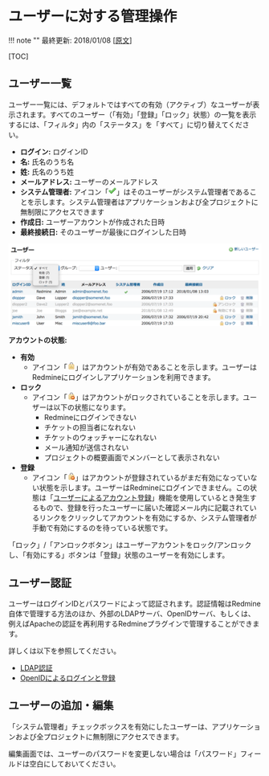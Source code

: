 ユーザーに対する管理操作
========================

!!! note ""
    最終更新: 2018/01/08
    [[原文](http://www.redmine.org/projects/redmine/wiki/RedmineUsers/19)]

[TOC]

ユーザー一覧
------------

ユーザー一覧には、デフォルトではすべての有効（アクティブ）なユーザーが表示されます。すべてのユーザー（「有効」「登録」「ロック」状態）の一覧を表示するには、「フィルタ」内の「ステータス」を「すべて」に切り替えてください。

-   **ログイン:** ログインID
-   **名:** 氏名のうち名
-   **姓:** 氏名のうち姓
-   **メールアドレス:** ユーザーのメールアドレス
-   **システム管理者:** アイコン「![](redmine-dist-images/true.png)」はそのユーザーがシステム管理者であることを示します。システム管理者はアプリケーションおよび全プロジェクトに無制限にアクセスできます
-   **作成日:** ユーザーアカウントが作成された日時
-   **最終接続日:** そのユーザーが最後にログインした日時

![](RedmineUsers/users-list@2x.png)

**アカウントの状態:**

-   **有効**
    -   アイコン「![](redmine-dist-images/locked.png)」はアカウントが有効であることを示します。ユーザーはRedmineにログインしアプリケーションを利用できます。
-   **ロック**
    -   アイコン「![](redmine-dist-images/unlock.png)」はアカウントがロックされていることを示します。ユーザーは以下の状態になります。
        -   Redmineにログインできない
        -   チケットの担当者になれない
        -   チケットのウォッチャーになれない
        -   メール通知が送信されない
        -   プロジェクトの概要画面でメンバーとして表示されない
-   **登録**
    -   アイコン「![](redmine-dist-images/unlock.png)」はアカウントが登録されているがまだ有効になっていない状態を示します。ユーザーはRedmineにログインできません。この状態は「[ユーザーによるアカウント登録](RedmineSettings#Self-registration)」機能を使用しているとき発生するもので、登録を行ったユーザーに届いた確認メール内に記載されているリンクをクリックしてアカウントを有効にするか、システム管理者が手動で有効にするのを待っている状態です。

「ロック」/「アンロックボタン」はユーザーアカウントをロック/アンロックし、「有効にする」ボタンは「登録」状態のユーザーを有効にします。

ユーザー認証
------------

ユーザーはログインIDとパスワードによって認証されます。認証情報はRedmine自体で管理する方法のほか、外部のLDAPサーバ、OpenIDサーバ、もしくは、例えばApacheの認証を再利用するRedmineプラグインで管理することができます。

詳しくは以下を参照してください。

* [LDAP認証](RedmineLDAP)
* [OpenIDによるログインと登録](RedmineSettings#Allow-OpenID-login-and-registration)

ユーザーの追加・編集
--------------------

「システム管理者」チェックボックスを有効にしたユーザーは、アプリケーションおよび全プロジェクトに無制限にアクセスできます。

編集画面では、ユーザーのパスワードを変更しない場合は「パスワード」フィールドは空白にしておいてください。
